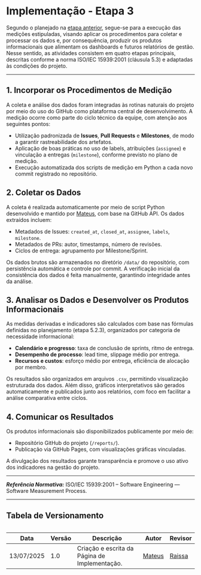 # Implementação - Etapa 3

Segundo o planejado na [etapa anterior](../planejamento.md), segue-se para a execução das medições estipuladas, visando aplicar os procedimentos para coletar e processar os dados e, por consequência, produzir os produtos informacionais que alimentam os dashboards e futuros relatórios de gestão. Nesse sentido, as atividades consistem em quatro etapas principais, descritas conforme a norma ISO/IEC 15939:2001 (cláusula 5.3) e adaptadas às condições do projeto.

---

## 1. Incorporar os Procedimentos de Medição

A coleta e análise dos dados foram integradas às rotinas naturais do projeto por meio do uso do GitHub como plataforma central de desenvolvimento. A medição ocorre como parte do ciclo técnico da equipe, com atenção aos seguintes pontos:

- Utilização padronizada de **Issues**, **Pull Requests** e **Milestones**, de modo a garantir rastreabilidade dos artefatos.
- Aplicação de boas práticas no uso de labels, atribuições (`assignee`) e vinculação a entregas (`milestone`), conforme previsto no plano de medição.
- Execução automatizada dos scripts de medição em Python a cada novo commit registrado no repositório.

## 2. Coletar os Dados

A coleta é realizada automaticamente por meio de script Python desenvolvido e mantido por [Mateus](https://github.com/MVConsorte), com base na GitHub API. Os dados extraídos incluem:

- Metadados de Issues: `created_at`, `closed_at`, `assignee`, `labels`, `milestone`.
- Metadados de PRs: autor, timestamps, número de revisões.
- Ciclos de entrega: agrupamento por Milestone/Sprint.

Os dados brutos são armazenados no diretório `/data/` do repositório, com persistência automática e controle por commit. A verificação inicial da consistência dos dados é feita manualmente, garantindo integridade antes da análise.

## 3. Analisar os Dados e Desenvolver os Produtos Informacionais

As medidas derivadas e indicadores são calculados com base nas fórmulas definidas no planejamento (etapa 5.2.3), organizados por categoria de necessidade informacional:

- **Calendário e progresso**: taxa de conclusão de sprints, ritmo de entrega.
- **Desempenho de processo**: lead time, slippage médio por entrega.
- **Recursos e custos**: esforço médio por entrega, eficiência de alocação por membro.

Os resultados são organizados em arquivos `.csv`, permitindo visualização estruturada dos dados. Além disso, gráficos interpretativos são gerados automaticamente e publicados junto aos relatórios, com foco em facilitar a análise comparativa entre ciclos.

## 4. Comunicar os Resultados

Os produtos informacionais são disponibilizados publicamente por meio de:

- Repositório GitHub do projeto (`/reports/`).
- Publicação via GitHub Pages, com visualizações gráficas vinculadas.

A divulgação dos resultados garante transparência e promove o uso ativo dos indicadores na gestão do projeto.

---

**_Referência Normativa:_** ISO/IEC 15939:2001 – Software Engineering — Software Measurement Process.

---
## Tabela de Versionamento

<div style="overflow-x:auto">

<table>
  <thead>
    <tr>
      <th>Data</th>
      <th>Versão</th>
      <th>Descrição</th>
      <th>Autor</th>
      <th>Revisor</th>
    </tr>
  </thead>
  <tbody>
    <tr>
      <td>13/07/2025</td>
      <td>1.0</td>
      <td>Criação e escrita da Página de Implementação.</td>
      <td><a href="https://github.com/MVConsorte">Mateus</a></td>
      <td><a href="https://github.com/RaissaAndradeS">Raissa</a></td>
    </tr>
  </tbody>
</table>

</div>
